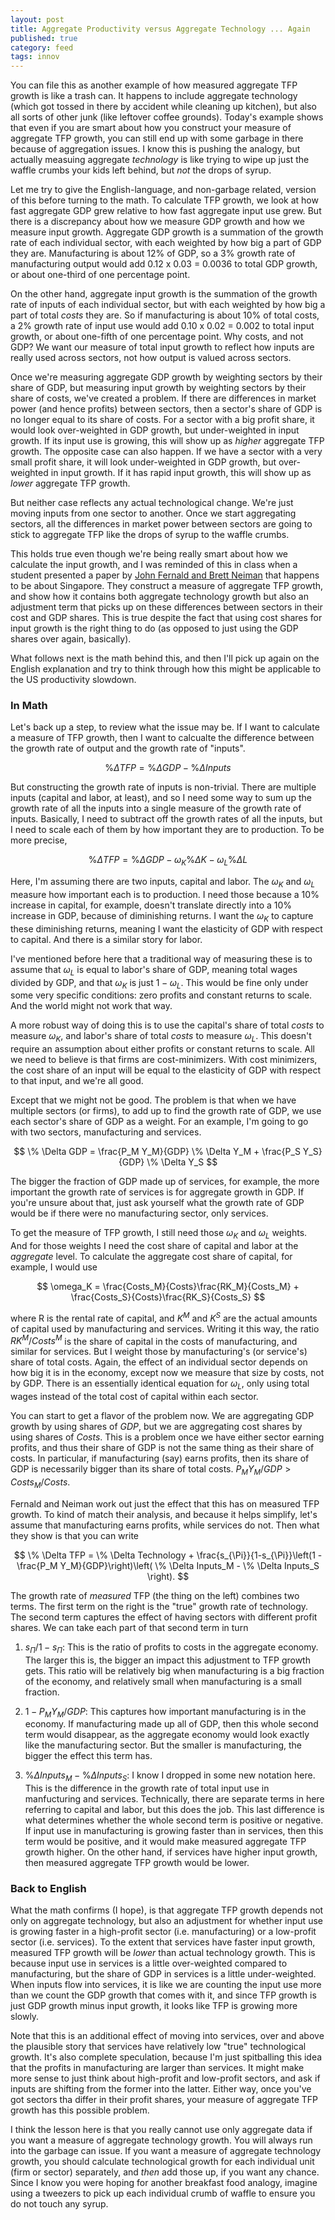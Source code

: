 ```yaml
---
layout: post
title: Aggregate Productivity versus Aggregate Technology ... Again
published: true
category: feed
tags: innov
---
```


You can file this as another example of how measured aggregate TFP growth is like a trash can. It happens to include aggregate technology (which got tossed in there by accident while cleaning up kitchen), but also all sorts of other junk (like leftover coffee grounds). Today's example shows that even if you are smart about how you construct your measure of aggregate TFP growth, you can still end up with some garbage in there because of aggregation issues. I know this is pushing the analogy, but actually measuing aggregate *technology* is like trying to wipe up just the waffle crumbs your kids left behind, but *not* the drops of syrup.

Let me try to give the English-language, and non-garbage related, version of this before turning to the math. To calculate TFP growth, we look at how fast aggregate GDP grew relative to how fast aggregate input use grew. But there is a discrepancy about how we measure GDP growth and how we measure input growth. Aggregate GDP growth is a summation of the growth rate of each individual sector, with each weighted by how big a part of GDP they are. Manufacturing is about 12% of GDP, so a 3% growth rate of manufacturing output would add 0.12 x 0.03 = 0.0036 to total GDP growth, or about one-third of one percentage point. 

On the other hand, aggregate input growth is the summation of the growth rate of inputs of each individual sector, but with each weighted by how big a part of total *costs* they are. So if manufacturing is about 10% of total costs, a 2% growth rate of input use would add 0.10 x 0.02 = 0.002 to total input growth, or about one-fifth of one percentage point. Why costs, and not GDP? We want our measure of total input growth to reflect how inputs are really used across sectors, not how output is valued across sectors. 

Once we're measuring aggregate GDP growth by weighting sectors by their share of GDP, but measuring input growth by weighting sectors by their share of costs, we've created a problem. If there are differences in market power (and hence profits) between sectors, then a sector's share of GDP is no longer equal to its share of costs. For a sector with a big profit share, it would look over-weighted in GDP growth, but under-weighted in input growth. If its input use is growing, this will show up as *higher* aggregate TFP growth. The opposite case can also happen. If we have a sector with a very small profit share, it will look under-weighted in GDP growth, but over-weighted in input growth. If it has rapid input growth, this will show up as *lower* aggregate TFP growth. 

But neither case reflects any actual technological change. We're just moving inputs from one sector to another. Once we start aggregating sectors, all the differences in market power between sectors are going to stick to aggregate TFP like the drops of syrup to the waffle crumbs. 

This holds true even though we're being really smart about how we calculate the input growth, and I was reminded of this in class when a student presented a paper by [John Fernald and Brett Neiman](https://ideas.repec.org/a/aea/aejmac/v3y2011i2p29-74.html) that happens to be about Singapore. They construct a measure of aggregate TFP growth, and show how it contains both aggregate technology growth but also an adjustment term that picks up on these differences between sectors in their cost and GDP shares. This is true despite the fact that using cost shares for input growth is the right thing to do (as opposed to just using the GDP shares over again, basically).

What follows next is the math behind this, and then I'll pick up again on the English explanation and try to think through how this might be applicable to the US productivity slowdown.

### In Math
Let's back up a step, to review what the issue may be. If I want to calculate a measure of TFP growth, then I want to calcualte the difference between the growth rate of output and the growth rate of "inputs". 

$$
\% \Delta TFP = \% \Delta GDP - \% \Delta Inputs
$$

But constructing the growth rate of inputs is non-trivial. There are multiple inputs (capital and labor, at least), and so I need some way to sum up the growth rate of all the inputs into a single measure of the growth rate of inputs. Basically, I need to subtract off the growth rates of all the inputs, but I need to scale each of them by how important they are to production. To be more precise,

$$
\% \Delta TFP = \% \Delta GDP - \omega_K \% \Delta K - \omega_L \% \Delta L
$$

Here, I'm assuming there are two inputs, capital and labor. The $\omega_K$ and $\omega_L$ measure how important each is to production. I need those because a 10% increase in capital, for example, doesn't translate directly into a 10% increase in GDP, because of diminishing returns. I want the $\omega_K$ to capture these diminishing returns, meaning I want the elasticity of GDP with respect to capital. And there is a similar story for labor.

I've mentioned before here that a traditional way of measuring these is to assume that $\omega_L$ is equal to labor's share of GDP, meaning total wages divided by GDP, and that $\omega_K$ is just $1 - \omega_L$. This would be fine only under some very specific conditions: zero profits and constant returns to scale. And the world might not work that way. 

A more robust way of doing this is to use the capital's share of total *costs* to measure $\omega_K$, and labor's share of total *costs* to measure $\omega_L$. This doesn't require an assumption about either profits or constant returns to scale. All we need to believe is that firms are cost-minimizers. With cost minimizers, the cost share of an input will be equal to the elasticity of GDP with respect to that input, and we're all good. 

Except that we might not be good. The problem is that when we have multiple sectors (or firms), to add up to find the growth rate of GDP, we use each sector's share of GDP as a weight. For an example, I'm going to go with two sectors, manufacturing and services. 

$$
\% \Delta GDP = \frac{P_M Y_M}{GDP}  \% \Delta Y_M + \frac{P_S Y_S}{GDP}  \% \Delta Y_S
$$

The bigger the fraction of GDP made up of services, for example, the more important the growth rate of services is for aggregate growth in GDP. If you're unsure about that, just ask yourself what the growth rate of GDP would be if there were no manufacturing sector, only services. 

To get the measure of TFP growth, I still need those $\omega_K$ and $\omega_L$ weights. And for those weights I need the cost share of capital and labor at the *aggregate* level. To calculate the aggregate cost share of capital, for example, I would use

$$
\omega_K = \frac{Costs_M}{Costs}\frac{RK_M}{Costs_M} + \frac{Costs_S}{Costs}\frac{RK_S}{Costs_S}
$$

where R is the rental rate of capital, and $K^M$ and $K^S$ are the actual amounts of capital used by manufacturing and services. Writing it this way, the ratio $RK^M/Costs^M$ is the share of capital in the costs of manufacturing, and similar for services. But I weight those by manufacturing's (or service's) share of total costs. Again, the effect of an individual sector depends on how big it is in the economy, except now we measure that size by costs, not by GDP. There is an essentially identical equation for $\omega_L$, only using total wages instead of the total cost of capital within each sector.

You can start to get a flavor of the problem now. We are aggregating GDP growth by using shares of *GDP*, but we are aggregating cost shares by using shares of *Costs*. This is a problem once we have either sector earning profits, and thus their share of GDP is not the same thing as their share of costs. In particular, if manufacturing (say) earns profits, then its share of GDP is necessarily bigger than its share of total costs. $P_M Y_M / GDP > Costs_M/Costs$.

Fernald and Neiman work out just the effect that this has on measured TFP growth. To kind of match their analysis, and because it helps simplify, let's assume that manufacturing earns profits, while services do not. Then what they show is that you can write

$$
\% \Delta TFP = \% \Delta Technology + \frac{s_{\Pi}}{1-s_{\Pi}}\left(1 - \frac{P_M Y_M}{GDP}\right)\left( \% \Delta Inputs_M -  \% \Delta Inputs_S \right).
$$

The growth rate of *measured* TFP (the thing on the left) combines two terms. The first term on the right is the "true" growth rate of technology. The second term captures the effect of having sectors with different profit shares. We can take each part of that second term in turn

1. $s_{\Pi}/1-s_{\Pi}$: This is the ratio of profits to costs in the aggregate economy. The larger this is, the bigger an impact this adjustment to TFP growth gets. This ratio will be relatively big when manufacturing is a big fraction of the economy, and relatively small when manufacturing is a small fraction. 

2. $1 - P_M Y_M/GDP$: This captures how important manufacturing is in the economy. If manufacturing made up all of GDP, then this whole second term would disappear, as the aggregate economy would look exactly like the manufacturing sector. But the smaller is manufacturing, the bigger the effect this term has. 

3. $\% \Delta Inputs_M -  \% \Delta Inputs_S$: I know I dropped in some new notation here. This is the difference in the growth rate of total input use in manfucturing and services. Technically, there are separate terms in here referring to capital and labor, but this does the job. This last difference is what determines whether the whole second term is positive or negative. If input use in manufacturing is growing faster than in services, then this term would be positive, and it would make measured aggregate TFP growth higher. On the other hand, if services have higher input growth, then measured aggregate TFP growth would be lower.

### Back to English
What the math confirms (I hope), is that aggregate TFP growth depends not only on aggregate technology, but also an adjustment for whether input use is growing faster in a high-profit sector (i.e. manufacturing) or a low-profit sector (i.e. services). To the extent that services have faster input growth, measured TFP growth will be *lower* than actual technology growth. This is because input use in services is a little over-weighted compared to manufacturing, but the share of GDP in services is a little under-weighted. When inputs flow into services, it is like we are counting the input use more than we count the GDP growth that comes with it, and since TFP growth is just GDP growth minus input growth, it looks like TFP is growing more slowly.

Note that this is an additional effect of moving into services, over and above the plausible story that services have relatively low "true" technological growth. It's also complete speculation, because I'm just spitballing this idea that the profits in manufacturing are larger than services. It might make more sense to just think about high-profit and low-profit sectors, and ask if inputs are shifting from the former into the latter. Either way, once you've got sectors tha differ in their profit shares, your measure of aggregate TFP growth has this possible problem.

I think the lesson here is that you really cannot use only aggregate data if you want a measure of aggregate technology growth. You will always run into the garbage can issue. If you want a measure of aggregate technology growth, you should calculate technological growth for each individual unit (firm or sector) separately, and *then* add those up, if you want any chance. Since I know you were hoping for another breakfast food analogy, imagine using a tweezers to pick up each individual crumb of waffle to ensure you do not touch any syrup. 
